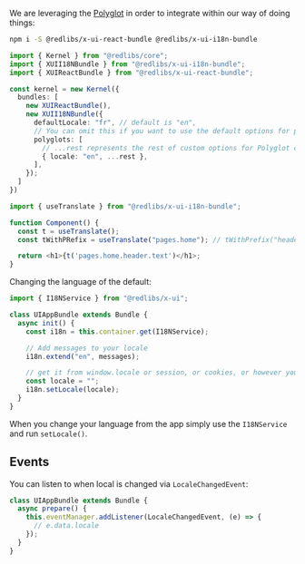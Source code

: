 We are leveraging the [Polyglot](https://airbnb.io/polyglot.js/) in order to integrate within our way of doing things:

```bash
npm i -S @redlibs/x-ui-react-bundle @redlibs/x-ui-i18n-bundle
```

```ts
import { Kernel } from "@redlibs/core";
import { XUII18NBundle } from "@redlibs/x-ui-i18n-bundle";
import { XUIReactBundle } from "@redlibs/x-ui-react-bundle";

const kernel = new Kernel({
  bundles: [
    new XUIReactBundle(),
    new XUII18NBundle({
      defaultLocale: "fr", // default is "en",
      // You can omit this if you want to use the default options for polyglots
      polyglots: [
        // ...rest represents the rest of custom options for Polyglot constructor, includign phrases
        { locale: "en", ...rest },
      ],
    });
  ]
})
```

```ts
import { useTranslate } from "@redlibs/x-ui-i18n-bundle";

function Component() {
  const t = useTranslate();
  const tWithPRefix = useTranslate("pages.home"); // tWithPrefix("header.text")

  return <h1>{t('pages.home.header.text')</h1>;
}
```

Changing the language of the default:

```ts
import { I18NService } from "@redlibs/x-ui";

class UIAppBundle extends Bundle {
  async init() {
    const i18n = this.container.get(I18NService);

    // Add messages to your locale
    i18n.extend("en", messages);

    // get it from window.locale or session, or cookies, or however you find fit
    const locale = "";
    i18n.setLocale(locale);
  }
}
```

When you change your language from the app simply use the `I18NService` and run `setLocale()`.

## Events

You can listen to when local is changed via `LocaleChangedEvent`:

```ts
class UIAppBundle extends Bundle {
  async prepare() {
    this.eventManager.addListener(LocaleChangedEvent, (e) => {
      // e.data.locale
    });
  }
}
```
